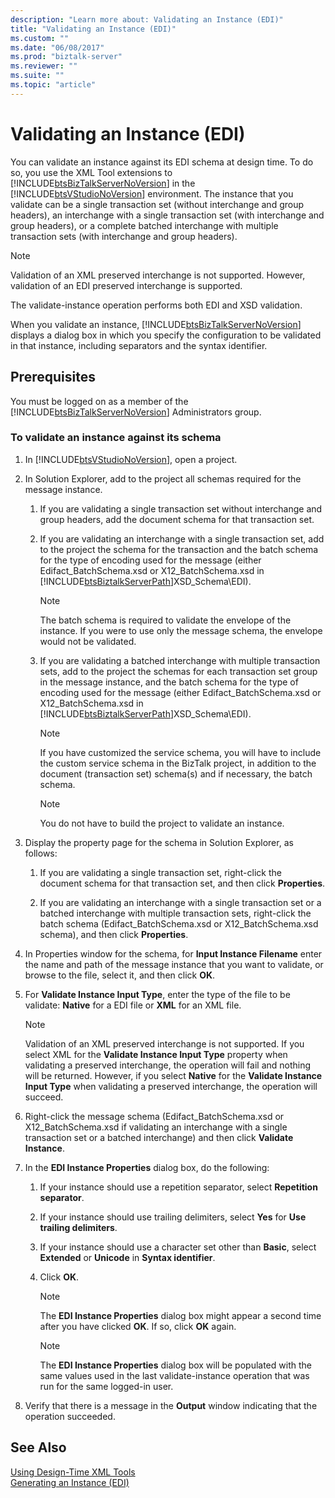 ```yaml
---
description: "Learn more about: Validating an Instance (EDI)"
title: "Validating an Instance (EDI)"
ms.custom: ""
ms.date: "06/08/2017"
ms.prod: "biztalk-server"
ms.reviewer: ""
ms.suite: ""
ms.topic: "article"
---
```

# Validating an Instance (EDI)
You can validate an instance against its EDI schema at design time. To do so, you use the XML Tool extensions to [!INCLUDE[btsBizTalkServerNoVersion](../includes/btsbiztalkservernoversion-md.md)] in the [!INCLUDE[btsVStudioNoVersion](../includes/btsvstudionoversion-md.md)] environment. The instance that you validate can be a single transaction set (without interchange and group headers), an interchange with a single transaction set (with interchange and group headers), or a complete batched interchange with multiple transaction sets (with interchange and group headers).  
  
> [!NOTE]
>  Validation of an XML preserved interchange is not supported. However, validation of an EDI preserved interchange is supported.  
  
 The validate-instance operation performs both EDI and XSD validation.  
  
 When you validate an instance, [!INCLUDE[btsBizTalkServerNoVersion](../includes/btsbiztalkservernoversion-md.md)] displays a dialog box in which you specify the configuration to be validated in that instance, including separators and the syntax identifier.  
  
## Prerequisites  
 You must be logged on as a member of the [!INCLUDE[btsBizTalkServerNoVersion](../includes/btsbiztalkservernoversion-md.md)] Administrators group.  
  
### To validate an instance against its schema  
  
1. In [!INCLUDE[btsVStudioNoVersion](../includes/btsvstudionoversion-md.md)], open a project.  
  
2. In Solution Explorer, add to the project all schemas required for the message instance.  
  
   1. If you are validating a single transaction set without interchange and group headers, add the document schema for that transaction set.  
  
   2. If you are validating an interchange with a single transaction set, add to the project the schema for the transaction and the batch schema for the type of encoding used for the message (either Edifact_BatchSchema.xsd or X12_BatchSchema.xsd in [!INCLUDE[btsBiztalkServerPath](../includes/btsbiztalkserverpath-md.md)]XSD_Schema\EDI).  
  
      > [!NOTE]
      >  The batch schema is required to validate the envelope of the instance. If you were to use only the message schema, the envelope would not be validated.  
  
   3. If you are validating a batched interchange with multiple transaction sets, add to the project the schemas for each transaction set group in the message instance, and the batch schema for the type of encoding used for the message (either Edifact_BatchSchema.xsd or X12_BatchSchema.xsd in [!INCLUDE[btsBiztalkServerPath](../includes/btsbiztalkserverpath-md.md)]XSD_Schema\EDI).  
  
      > [!NOTE]
      >  If you have customized the service schema, you will have to include the custom service schema in the BizTalk project, in addition to the document (transaction set) schema(s) and if necessary, the batch schema.  
  
      > [!NOTE]
      >  You do not have to build the project to validate an instance.  
  
3. Display the property page for the schema in Solution Explorer, as follows:  
  
   1.  If you are validating a single transaction set, right-click the document schema for that transaction set, and then click **Properties**.  
  
   2.  If you are validating an interchange with a single transaction set or a batched interchange with multiple transaction sets, right-click the batch schema (Edifact_BatchSchema.xsd or X12_BatchSchema.xsd schema), and then click **Properties**.  
  
4. In Properties window for the schema, for **Input Instance Filename** enter the name and path of the message instance that you want to validate, or browse to the file, select it, and then click **OK**.  
  
5. For **Validate Instance Input Type**, enter the type of the file to be validate: **Native** for a EDI file or **XML** for an XML file.  
  
   > [!NOTE]
   >  Validation of an XML preserved interchange is not supported. If you select XML for the **Validate Instance Input Type** property when validating a preserved interchange, the operation will fail and nothing will be returned. However, if you select **Native** for the **Validate Instance Input Type** when validating a preserved interchange, the operation will succeed.  
  
6. Right-click the message schema (Edifact_BatchSchema.xsd or X12_BatchSchema.xsd if validating an interchange with a single transaction set or a batched interchange) and then click **Validate Instance**.  
  
7. In the **EDI Instance Properties** dialog box, do the following:  
  
   1.  If your instance should use a repetition separator, select **Repetition separator**.  
  
   2.  If your instance should use trailing delimiters, select **Yes** for **Use trailing delimiters**.  
  
   3.  If your instance should use a character set other than **Basic**, select **Extended** or **Unicode** in **Syntax identifier**.  
  
   4.  Click **OK**.  
  
       > [!NOTE]
       >  The **EDI Instance Properties** dialog box might appear a second time after you have clicked **OK**. If so, click **OK** again.  
  
       > [!NOTE]
       >  The **EDI Instance Properties** dialog box will be populated with the same values used in the last validate-instance operation that was run for the same logged-in user.  
  
8. Verify that there is a message in the **Output** window indicating that the operation succeeded.  
  
## See Also  
 [Using Design-Time XML Tools](../core/using-design-time-xml-tools.md)   
 [Generating an Instance (EDI)](../core/generating-an-instance-edi.md)
